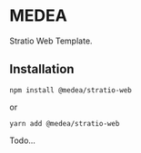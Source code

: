 # MEDEA
Stratio Web Template.

## Installation
```
npm install @medea/stratio-web
```
or
```
yarn add @medea/stratio-web
```

Todo...
